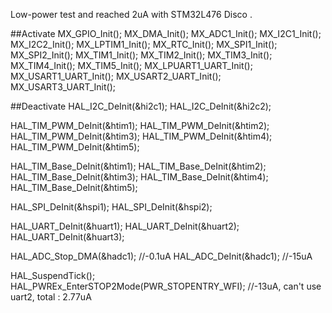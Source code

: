 Low-power test and reached 2uA with STM32L476 Disco .

##Activate
MX_GPIO_Init();
MX_DMA_Init();
MX_ADC1_Init();
MX_I2C1_Init();
MX_I2C2_Init();
MX_LPTIM1_Init();
MX_RTC_Init();
MX_SPI1_Init();
MX_SPI2_Init();
MX_TIM1_Init();
MX_TIM2_Init();
MX_TIM3_Init();
MX_TIM4_Init();
MX_TIM5_Init();
MX_LPUART1_UART_Init();
MX_USART1_UART_Init();
MX_USART2_UART_Init();
MX_USART3_UART_Init();

##Deactivate
HAL_I2C_DeInit(&hi2c1);
HAL_I2C_DeInit(&hi2c2);

HAL_TIM_PWM_DeInit(&htim1);
HAL_TIM_PWM_DeInit(&htim2);
HAL_TIM_PWM_DeInit(&htim3);
HAL_TIM_PWM_DeInit(&htim4);
HAL_TIM_PWM_DeInit(&htim5);

HAL_TIM_Base_DeInit(&htim1);
HAL_TIM_Base_DeInit(&htim2);
HAL_TIM_Base_DeInit(&htim3);
HAL_TIM_Base_DeInit(&htim4);
HAL_TIM_Base_DeInit(&htim5);

HAL_SPI_DeInit(&hspi1);
HAL_SPI_DeInit(&hspi2);

HAL_UART_DeInit(&huart1);
HAL_UART_DeInit(&huart2);
HAL_UART_DeInit(&huart3);

HAL_ADC_Stop_DMA(&hadc1); //-0.1uA
HAL_ADC_DeInit(&hadc1);   //-15uA

HAL_SuspendTick();
HAL_PWREx_EnterSTOP2Mode(PWR_STOPENTRY_WFI);  //-13uA, can't use uart2, total : 2.77uA
